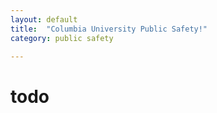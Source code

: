```yaml
---
layout: default
title:  "Columbia University Public Safety!"
category: public safety

---
```


# todo 
